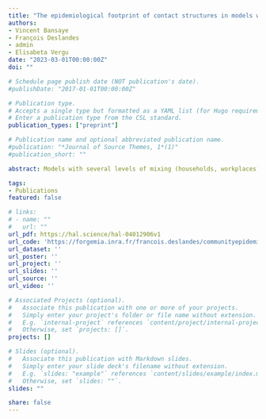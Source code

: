 ```yaml
---
title: "The epidemiological footprint of contact structures in models with two levels of mixing"
authors:
- Vincent Bansaye
- François Deslandes
- admin
- Elisabeta Vergu
date: "2023-03-01T00:00:00Z"
doi: ""

# Schedule page publish date (NOT publication's date).
#publishDate: "2017-01-01T00:00:00Z"

# Publication type.
# Accepts a single type but formatted as a YAML list (for Hugo requirements).
# Enter a publication type from the CSL standard.
publication_types: ["preprint"]

# Publication name and optional abbreviated publication name.
#publication: "*Journal of Source Themes, 1*(1)"
#publication_short: ""

abstract: Models with several levels of mixing (households, workplaces), as well as various corresponding formulations for R0, have been proposed in the literature. However, little attention has been paid to the impact of the distribution of the population size within social structures, effect that can help plan effective interventions. We focus on the influence on the model outcomes of teleworking strategies, consisting in reshaping the distribution of workplace sizes. We consider a stochastic SIR model with two levels of mixing, accounting for a uniformly mixing general population, each individual belonging also to a household and a workplace. The variance of the workplace size distribution appears to be a good proxy for the impact of this distribution on key outcomes of the epidemic, such as epidemic size and peak. In particular, our findings suggest that strategies where the proportion of individuals teleworking depends sublinearly on the size of the workplace outperform the strategy with linear dependence. Besides, one drawback of the model with multiple levels of mixing is its complexity, raising interest in a reduced model. We propose an unstructured SIR ODE-based model, explicitly exhibiting social structure sizes. This reduced model, sharing the same growth rate as the initial model, yields a generally satisfying approximation of the epidemic. These results, robust to various changes in model structure, are very promising from the perspective of implementing effective strategies based on social distancing of specific contacts. Furthermore, they contribute to the effort of building relevant approximations of individual based models at intermediate scales.

tags:
- Publications
featured: false

# links:
# - name: ""
#   url: ""
url_pdf: https://hal.science/hal-04012906v1
url_code: 'https://forgemia.inra.fr/francois.deslandes/communityepidemics'
url_dataset: ''
url_poster: ''
url_project: ''
url_slides: ''
url_source: ''
url_video: ''

# Associated Projects (optional).
#   Associate this publication with one or more of your projects.
#   Simply enter your project's folder or file name without extension.
#   E.g. `internal-project` references `content/project/internal-project/index.md`.
#   Otherwise, set `projects: []`.
projects: []

# Slides (optional).
#   Associate this publication with Markdown slides.
#   Simply enter your slide deck's filename without extension.
#   E.g. `slides: "example"` references `content/slides/example/index.md`.
#   Otherwise, set `slides: ""`.
slides: ""

share: false
---
```






